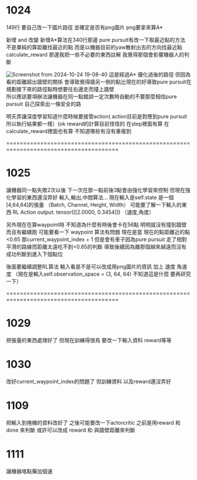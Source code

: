 # 1024

149行 要自己改一下圖片路徑  並確定是否有png圖片  png要拿來算A*

新增 and 改變
新增A*算法在340行那邊
pure pursuit有改一下取最近點的方法  不是單純的算距離找最近的點  而是以機器目前的yaw散射出去的方向找最近點
calculate_reward 那邊我把一些不必要的東西註解 我覺得那個會影響機器人的判斷

![Screenshot from 2024-10-24 19-08-40](https://github.com/user-attachments/assets/096f84b7-a688-476e-81f8-3793b45d86e3)
這是經過A* 優化過後的路徑   但因為看的距離超出牆壁的關係  會導致覺得牆另一側的點比現在的好導致pure pursuit在規劃接下來的路徑點時想要往右邊走而撞上牆壁  
所以應該要項辦法讓機器在同一點錯誤一定次數時自動的不要那麼相信pure pursuit 自己探索出一條安全的路 

明天弄讓深度學習知道什麼時候要接管action( action目前是對應到pure pursuit所以執行結果都一樣）(ok
reward的計算目前怪怪的  在step裡面有算  在calculate_reward裡面也有算 不知道哪些有沒有重複到

=======================================================================================

# 1025

讓機器同一點失敗2次以後  下一次在那一點前後3點會由強化學習來控制
但現在強化學習的東西還沒弄好  輸入,輸出,中間算法...
現在輸入是self.state 是一個[4,64,64]的張量 （Batch, Channel, Height, Width） 可能要了解一下輸入的東西
RL Action output: tensor([[2.0000, 0.3454]])   （速度,角度）

另外現在在算waypoint時 不知道為什麼有時後會卡在56點 明明就沒有撞到牆壁而且有繼續跑  可能要看一下
waypoint 算法有問題  現在是當 現在的點距離近的點<0.65 那current_waypoint_index + 1  但是會有車子因為pure pursuit 走了相對平滑的路線而距離太遠吃不到<0.65的判斷 導致後續因為離那個越來越遠而沒有成功判斷到進入下個點位

後面要繼續調整RL算法  輸入看是不是可以改成用png圖片的資訊 加上 速度 角速度 （現在是輸入self.observation_space = (3, 64, 64) 不知道這是什麼  要再研究一下）


=======================================================================================

# 1029 

把張量的東西處理好了  但現在訓練得很鳥  要改一下輸入資料  reward等等

# 1030

改好current_waypoint_index的問題了  但訓練資料  以及reward還沒弄好

# 1109 
把輸入到捲機的資料改好了  之後可能要改一下actorcritic  之前是用reward 和 done 來判斷  或許可以改成 reward 和 與牆壁距離來判斷

# 1111
讓機器喀點藥加個速 